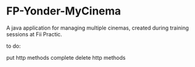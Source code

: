 # FP-Yonder-MyCinema
A java application for managing multiple cinemas, created during training sessions at Fii Practic.

to do:

put http methods
complete delete http methods 
